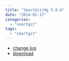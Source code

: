 ```yaml
---
title: "SmartGit/Hg 5.0.6"
date: "2014-01-17"
categories: 
  - "smartgit"
tags: 
  - "smartgit"
---
```


- [change log](http://www.syntevo.com/smartgithg/changelog.txt)
- [download](http://www.syntevo.com/smartgithg/download)
